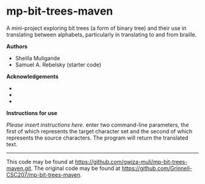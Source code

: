 # mp-bit-trees-maven

A mini-project exploring bit trees (a form of binary tree) and their use in translating between alphabets, particularly in translating to and from braille.

**Authors**

* Sheilla Muligande
* Samuel A. Rebelsky (starter code)

**Acknowledgements**

*
*
*

**Instructions for use**

_Please insert instructions here._
enter two command-line parameters, the first of which represents the target character set and the second of which represents the source characters. The program
will return the translated text.

---

This code may be found at <https://github.com/gwiza-muli/mp-bit-trees-maven.git>. The original code may be found at <https://github.com/Grinnell-CSC207/mp-bit-trees-maven>.
